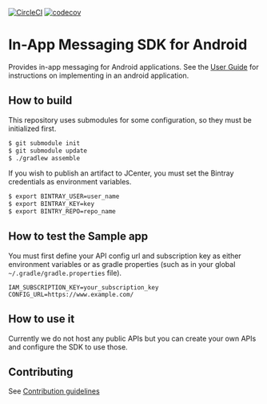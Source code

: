 [![CircleCI](https://circleci.com/gh/rakutentech/android-inappmessaging.svg?style=svg)](https://circleci.com/gh/rakutentech/android-inappmessaging)
[![codecov](https://codecov.io/gh/rakutentech/android-inappmessaging/branch/master/graph/badge.svg)](https://codecov.io/gh/rakutentech/android-inappmessaging)

# In-App Messaging SDK for Android

Provides in-app messaging for Android applications. See the [User Guide](./inappmessaging/USERGUIDE.md) for instructions on implementing in an android application.

## How to build

This repository uses submodules for some configuration, so they must be initialized first.

```bash
$ git submodule init
$ git submodule update
$ ./gradlew assemble
```

If you wish to publish an artifact to JCenter, you must set the Bintray credentials as environment variables.

```bash
$ export BINTRAY_USER=user_name
$ export BINTRAY_KEY=key
$ export BINTRY_REPO=repo_name
```

## How to test the Sample app

You must first define your API config url and subscription key as either environment variables or as gradle properties (such as in your global `~/.gradle/gradle.properties` file).

```
IAM_SUBSCRIPTION_KEY=your_subscription_key
CONFIG_URL=https://www.example.com/
```

## How to use it

Currently we do not host any public APIs but you can create your own APIs and configure the SDK to use those.

## Contributing

See [Contribution guidelines](./CONTRIBUTING.md)
